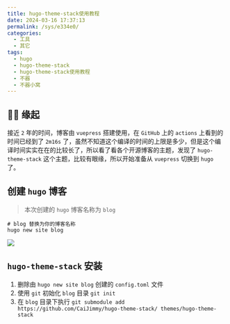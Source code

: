 ```yaml
---
title: hugo-theme-stack使用教程
date: 2024-03-16 17:37:13
permalink: /sys/e334e0/
categories:
  - 工具
  - 其它
tags:
  - hugo
  - hugo-theme-stack
  - hugo-theme-stack使用教程
  - 不器
  - 不器小窝
---
```


## 😮‍💨 缘起

接近 `2` 年的时间，博客由 `vuepress` 搭建使用，在 `GitHub` 上的 `actions` 上看到的时间已经到了 `2m16s` 了，虽然不知道这个编译的时间的上限是多少，但是这个编译时间实实在在的比较长了，所以看了看各个开源博客的主题，发现了 `hugo-theme-stack` 这个主题，比较有眼缘，所以开始准备从 `vuepress` 切换到 `hugo` 了。

<!-- more -->

<InArticleAdsense
    data-ad-client="ca-pub-1725717718088510"
    data-ad-slot="7426219401">
</InArticleAdsense>

## 创建 `hugo` 博客

> 本次创建的 `hugo` 博客名称为 `blog`

``` shell
# blog 替换为你的博客名称
hugo new site blog
```
![](https://cdn.jsdelivr.net/gh/xingcxb/blog_img@blog1/%E5%B7%A5%E5%85%B7/%E5%85%B6%E5%AE%83/hugo1.png)

## `hugo-theme-stack` 安装

1. 删除由 `hugo new site blog` 创建的 `config.toml` 文件
2. 使用 `git` 初始化 `blog` 目录 `git init`
3. 在 `blog` 目录下执行 `git submodule add https://github.com/CaiJimmy/hugo-theme-stack/ themes/hugo-theme-stack`

